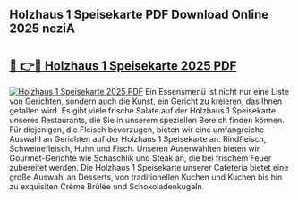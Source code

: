 ## Holzhaus 1 Speisekarte PDF Download Online 2025 neziA

# <h2><a href="http://gceesce.nevu.top/?p=Holzhaus+1+Speisekarte">🔗 👉🔴 Holzhaus 1 Speisekarte 2025 PDF</a></h2>

[![Holzhaus 1 Speisekarte 2025 PDF](https://i.imgur.com/dBaPXMq.png)](http://gceesce.nevu.top/?p=Holzhaus+1+Speisekarte)
Ein Essensmenü ist nicht nur eine Liste von Gerichten, sondern auch die Kunst, ein Gericht zu kreieren, das Ihnen gefallen wird. Es gibt viele frische Salate auf der Holzhaus 1 Speisekarte unseres Restaurants, die Sie in unserem speziellen Bereich finden können. Für diejenigen, die Fleisch bevorzugen, bieten wir eine umfangreiche Auswahl an Gerichten auf der Holzhaus 1 Speisekarte an: Rindfleisch, Schweinefleisch, Huhn und Fisch. Unseren Auserwählten bieten wir Gourmet-Gerichte wie Schaschlik und Steak an, die bei frischem Feuer zubereitet werden. Die Holzhaus 1 Speisekarte unserer Cafeteria bietet eine große Auswahl an Desserts, von traditionellen Kuchen und Kuchen bis hin zu exquisiten Crème Brûlée und Schokoladenkugeln.
